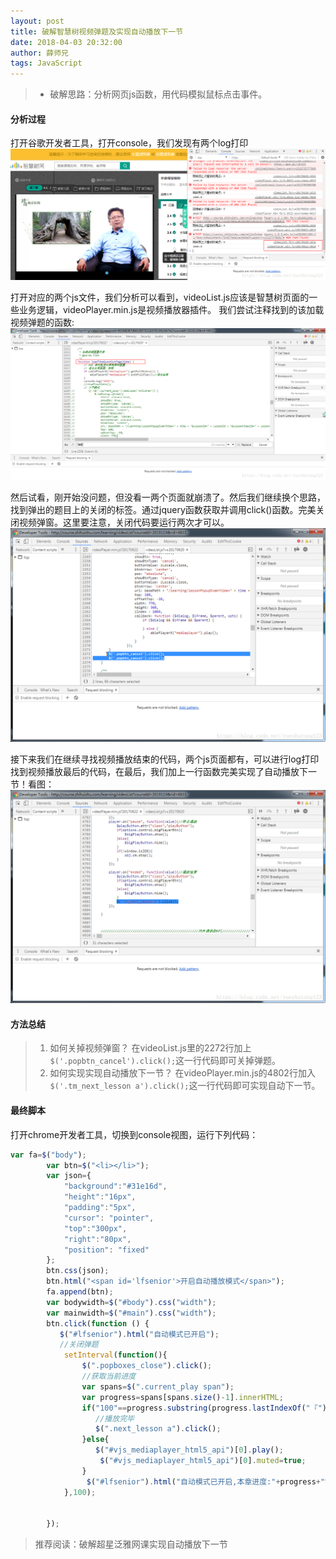 ```yaml
---
layout: post
title: 破解智慧树视频弹题及实现自动播放下一节
date: 2018-04-03 20:32:00
author: 薛师兄
tags: JavaScript
---
```

>*  破解思路：分析网页js函数，用代码模拟鼠标点击事件。

#### 分析过程

打开谷歌开发者工具，打开console，我们发现有两个log打印 ![](./20180403破解智慧树视频弹题及实现自动播放下一节/1136672-20190623133207907-1528613790.png)

打开对应的两个js文件，我们分析可以看到，videoList.js应该是智慧树页面的一些业务逻辑，videoPlayer.min.js是视频播放器插件。 
我们尝试注释找到的该加载视频弹题的函数: ![](./20180403破解智慧树视频弹题及实现自动播放下一节/1136672-20190623133223088-681946563.png)


然后试看，刚开始没问题，但没看一两个页面就崩溃了。然后我们继续换个思路，找到弹出的题目上的关闭的标签。通过jquery函数获取并调用click()函数。完美关闭视频弹窗。这里要注意，关闭代码要运行两次才可以。 ![](./20180403破解智慧树视频弹题及实现自动播放下一节/1136672-20190623133234989-1270811951.png)


接下来我们在继续寻找视频播放结束的代码，两个js页面都有，可以进行log打印找到视频播放最后的代码，在最后，我们加上一行函数完美实现了自动播放下一节！看图： ![](./20180403破解智慧树视频弹题及实现自动播放下一节/1136672-20190623133251382-1139390253.png)

#### 方法总结

>1. 如何关掉视频弹窗？   在videoList.js里的2272行加上`$('.popbtn_cancel').click();`这一行代码即可关掉弹题。
>2. 如何实现实现自动播放下一节？   在videoPlayer.min.js的4802行加入`$('.tm_next_lesson a').click();`这一行代码即可实现自动下一节。

#### 最终脚本

打开chrome开发者工具，切换到console视图，运行下列代码：

```javascript
var fa=$("body");  
        var btn=$("<li></li>");  
        var json={  
            "background":"#31e16d",  
            "height":"16px",  
            "padding":"5px",  
            "cursor": "pointer",  
            "top":"300px",  
            "right":"80px",  
            "position": "fixed"  
        };  
        btn.css(json);  
        btn.html("<span id='lfsenior'>开启自动播放模式</span>");  
        fa.append(btn);  
        var bodywidth=$("#body").css("width");  
        var mainwidth=$("#main").css("width");  
        btn.click(function () {  
           $("#lfsenior").html("自动模式已开启");  
           //关闭弹题  
            setInterval(function(){  
                $(".popboxes_close").click();  
                //获取当前进度  
                var spans=$(".current_play span");  
                var progress=spans[spans.size()-1].innerHTML;  
                if("100"==progress.substring(progress.lastIndexOf("『")+1,progress.lastIndexOf("』")-1)){  
                   //播放完毕  
                   $(".next_lesson a").click();  
                }else{  
                   $("#vjs_mediaplayer_html5_api")[0].play();  
                    $("#vjs_mediaplayer_html5_api")[0].muted=true;  
                }  
                 $("#lfsenior").html("自动模式已开启,本章进度:"+progress+"%");  
            },100);  


        });  
```

>推荐阅读：破解超星泛雅网课实现自动播放下一节